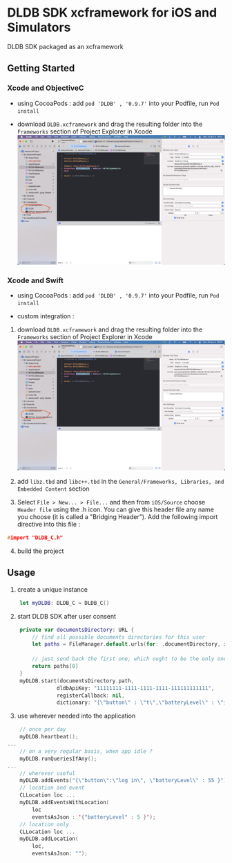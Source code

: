 # DLDB SDK xcframework for iOS and Simulators

DLDB SDK packaged as an xcframework

## Getting Started

### Xcode and ObjectiveC

* using CocoaPods : 
add `pod 'DLDB' , '0.9.7'` into your Podfile,
run `Pod install`

* download `DLDB.xcframework` and drag the resulting folder into the `Frameworks` section of Project Explorer in Xcode
![xcframework in Xcode](docs/Xcode_with_DLDB.png)


### Xcode and Swift

* using CocoaPods : 
add `pod 'DLDB' , '0.9.7'` into your Podfile,
run `Pod install`

* custom integration :
1. download `DLDB.xcframework` and drag the resulting folder into the `Frameworks` section of Project Explorer in Xcode
![xcframework in Xcode](docs/Xcode_with_DLDB.png)
2. add `libz.tbd` and `libc++.tbd` in the `General/Frameworks, Libraries, and Embedded Content` section

3. Select `File > New... > File...` and then from `iOS/Source` choose `Header file` using the .h icon. You can give this header file any name you choose (it is called a "Bridging Header"). Add the following import directive into this file :
``` C
#import "DLDB_C.h"
```

4. build the project

## Usage

1. create a unique instance
```Swift
    let myDLDB: DLDB_C = DLDB_C()
```

2. start DLDB SDK after user consent
```Swift
    private var documentsDirectory: URL {
        // find all possible documents directories for this user
        let paths = FileManager.default.urls(for: .documentDirectory, in: .userDomainMask)
        
        // just send back the first one, which ought to be the only one
        return paths[0]
    }
    myDLDB.start(documentsDirectory.path, 
                dldbApiKey: "11111111-1111-1111-1111-111111111111", 
                registerCallback: nil,
                dictionary: "{\"button\" : \"t\",\"batteryLevel\" : \"i\"}")
```

3. use wherever needed into the application
``` Swift
    // once per day
    myDLDB.heartbeat();
...
    // on a very regular basis, when app idle ?
    myDLDB.runQueriesIfAny();
...
    // wherever useful
    myDLDB.addEvents("{\"button\":\"log in\", \"batteryLevel\" : 55 }");
    // location and event
    CLLocation loc ...
    myDLDB.addEventsWithLocation(
        loc 
        eventsAsJson : '{"batteryLevel" : 5 }');
    // location only
    CLLocation loc ...
    myDLDB.addLocation(
        loc,
        eventsAsJson: "");

```


